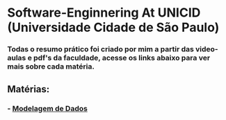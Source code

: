 # Software-Enginnering  At UNICID (Universidade Cidade de São Paulo)

### Todas o resumo prático foi criado por mim a partir das video-aulas e pdf's da faculdade, acesse os links abaixo para ver mais sobre cada matéria. 

## Matérias:

### - [Modelagem de Dados](https://www.notion.so/anandacbaa/Modelagem-de-Dados-0b71935b14c746358d58730e50911ef4)
<a href="http://example.com/" target="_blank">
